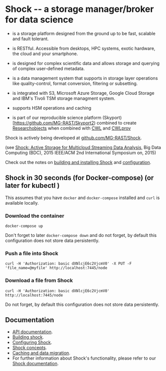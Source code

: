 
# Shock -- a storage manager/broker for data science

-  is a storage platform designed from the ground up to be fast, scalable and fault tolerant.

- is RESTful. Accessible from desktops, HPC systems, exotic hardware, the cloud and your smartphone.

- is designed for complex scientific data and allows storage and querying of complex user-defined metadata.   

- is a data management system that supports in storage layer operations like quality-control, format conversion, filtering or subsetting.

- is integrated with S3, Microsoft Azure Storage, Google Cloud Storage and IBM's Tivoli TSM storage managment system.

- supports HSM operations and caching

- is part of our reproducible science platform (Skyport)[https://github.com/MG-RAST/Skyport2) combined to create [Researchobjects](http://www.researchobject.org/) when combined with [CWL](http://www.commonwl.org) and 
[CWLprov](https://github.com/common-workflow-language/cwlprov)

Shock is actively being developed at [github.com/MG-RAST/Shock](https://github.com/MG-RAST/Shock).

(see [Shock: Active Storage for Multicloud Streaming Data Analysis](http://ieeexplore.ieee.org/abstract/document/7406331/), Big Data Computing (BDC), 2015 IEEE/ACM 2nd International Symposium on, 2015)

Check out the notes  on [building and installing Shock](./building.md) and [configuration](./configuration.md).


## Shock in 30 seconds (for Docker-compose) (or later for kubectl )
This assumes that you have `docker` and `docker-compose` installed and `curl` is available locally.

### Download the container
`docker-compose up`

Don't forget to later `docker-compose down` and do not forget, by default this configuration does not store data persistently.

### Push a file into Shock
`curl -H 'Authorization: basic dXNlcjE6c2VjcmV0' -X PUT -F 'file_name=@myfile' http://localhost:7445/node`


### Download a file from Shock

`curl -H 'Authorization: basic dXNlcjE6c2VjcmV0' http://localhost:7445/node`

Do not forget, by default this configuration does not store data persistently.

## Documentation
- [API documentation](./API/README.md).
- [Building shock](./building.md).
- [Configuring Shock](./configuration.md).
- [Shock concepts](./concepts.md).
- [Caching and data migration](./caching_and_data_migration.md).
- For further information about Shock's functionality, please refer to our [Shock documentation](https://github.com/MG-RAST/Shock/docs/).


